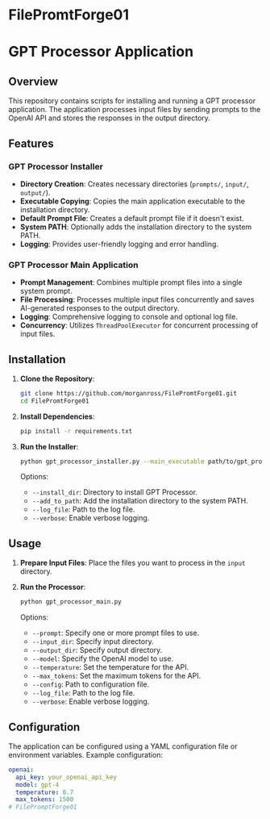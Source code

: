 # FilePromtForge01
# GPT Processor Application

## Overview

This repository contains scripts for installing and running a GPT processor application. The application processes input files by sending prompts to the OpenAI API and stores the responses in the output directory.

## Features

### GPT Processor Installer

- **Directory Creation**: Creates necessary directories (`prompts/`, `input/`, `output/`).
- **Executable Copying**: Copies the main application executable to the installation directory.
- **Default Prompt File**: Creates a default prompt file if it doesn't exist.
- **System PATH**: Optionally adds the installation directory to the system PATH.
- **Logging**: Provides user-friendly logging and error handling.

### GPT Processor Main Application

- **Prompt Management**: Combines multiple prompt files into a single system prompt.
- **File Processing**: Processes multiple input files concurrently and saves AI-generated responses to the output directory.
- **Logging**: Comprehensive logging to console and optional log file.
- **Concurrency**: Utilizes `ThreadPoolExecutor` for concurrent processing of input files.

## Installation

1. **Clone the Repository**:
    ```sh
    git clone https://github.com/morganross/FilePromtForge01.git
    cd FilePromtForge01
    ```

2. **Install Dependencies**:
    ```sh
    pip install -r requirements.txt
    ```

3. **Run the Installer**:
    ```sh
    python gpt_processor_installer.py --main_executable path/to/gpt_processor.exe
    ```
    Options:
    - `--install_dir`: Directory to install GPT Processor.
    - `--add_to_path`: Add the installation directory to the system PATH.
    - `--log_file`: Path to the log file.
    - `--verbose`: Enable verbose logging.

## Usage

1. **Prepare Input Files**: Place the files you want to process in the `input` directory.

2. **Run the Processor**:
    ```sh
    python gpt_processor_main.py
    ```
    Options:
    - `--prompt`: Specify one or more prompt files to use.
    - `--input_dir`: Specify input directory.
    - `--output_dir`: Specify output directory.
    - `--model`: Specify the OpenAI model to use.
    - `--temperature`: Set the temperature for the API.
    - `--max_tokens`: Set the maximum tokens for the API.
    - `--config`: Path to configuration file.
    - `--log_file`: Path to the log file.
    - `--verbose`: Enable verbose logging.

## Configuration

The application can be configured using a YAML configuration file or environment variables. Example configuration:

```yaml
openai:
  api_key: your_openai_api_key
  model: gpt-4
  temperature: 0.7
  max_tokens: 1500
# FilePromptForge01


